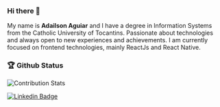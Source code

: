 ### Hi there 👋

My name is **Adailson Aguiar** and I have a degree in Information Systems from the Catholic University of Tocantins. Passionate about technologies and always open to new experiences and achievements. I am currently focused on frontend technologies, mainly ReactJs and React Native.

### 🏆 Github Status
![Contribution Stats](https://github-contribution-stats.vercel.app/api/?username=adailsonaguiar)

[![Linkedin Badge](https://img.shields.io/badge/-LinkedIn-blue?style=flat-square&logo=Linkedin&logoColor=white&link=https://www.linkedin.com/in/adailsonaguiar)](https://www.linkedin.com/in/adailsonaguiar)

<!--
**adailsonaguiar/adailsonaguiar** is a ✨ _special_ ✨ repository because its `README.md` (this file) appears on your GitHub profile.

Here are some ideas to get you started:

- 🔭 I’m currently working on ...
- 🌱 I’m currently learning ...
- 👯 I’m looking to collaborate on ...
- 🤔 I’m looking for help with ...
- 💬 Ask me about ...
- 📫 How to reach me: ...
- 😄 Pronouns: ...
- ⚡ Fun fact: ...
-->
